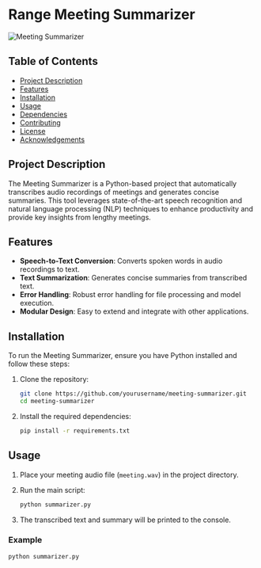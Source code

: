 # Range Meeting Summarizer

![Meeting Summarizer](https://via.placeholder.com/728x90.png?text=Project+Logo)

## Table of Contents

- [Project Description](#project-description)
- [Features](#features)
- [Installation](#installation)
- [Usage](#usage)
- [Dependencies](#dependencies)
- [Contributing](#contributing)
- [License](#license)
- [Acknowledgements](#acknowledgements)

## Project Description

The Meeting Summarizer is a Python-based project that automatically transcribes audio recordings of meetings and generates concise summaries. This tool leverages state-of-the-art speech recognition and natural language processing (NLP) techniques to enhance productivity and provide key insights from lengthy meetings.

## Features

- **Speech-to-Text Conversion**: Converts spoken words in audio recordings to text.
- **Text Summarization**: Generates concise summaries from transcribed text.
- **Error Handling**: Robust error handling for file processing and model execution.
- **Modular Design**: Easy to extend and integrate with other applications.

## Installation

To run the Meeting Summarizer, ensure you have Python installed and follow these steps:

1. Clone the repository:
    ```bash
    git clone https://github.com/yourusername/meeting-summarizer.git
    cd meeting-summarizer
    ```

2. Install the required dependencies:
    ```bash
    pip install -r requirements.txt
    ```

## Usage

1. Place your meeting audio file (`meeting.wav`) in the project directory.

2. Run the main script:
    ```bash
    python summarizer.py
    ```

3. The transcribed text and summary will be printed to the console.

### Example

```bash
python summarizer.py
